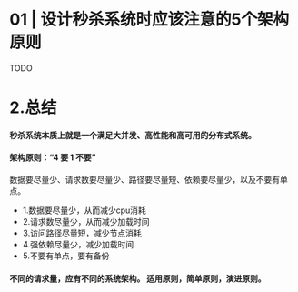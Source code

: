 # 01 \| 设计秒杀系统时应该注意的5个架构原则

TODO

# 2.总结

#### 秒杀系统本质上就是一个满足大并发、高性能和高可用的分布式系统。

#### 架构原则：“4 要 1 不要”

数据要尽量少、请求数要尽量少、路径要尽量短、依赖要尽量少，以及不要有单点。

* 1.数据要尽量少，从而减少cpu消耗
* 2.请求数尽量少，从而减少加载时间
* 3.访问路径尽量短，减少节点消耗
* 4.强依赖尽量少，减少加载时间
* 5.不要有单点，要有备份

#### 不同的请求量，应有不同的系统架构。 适用原则，简单原则，演进原则。




